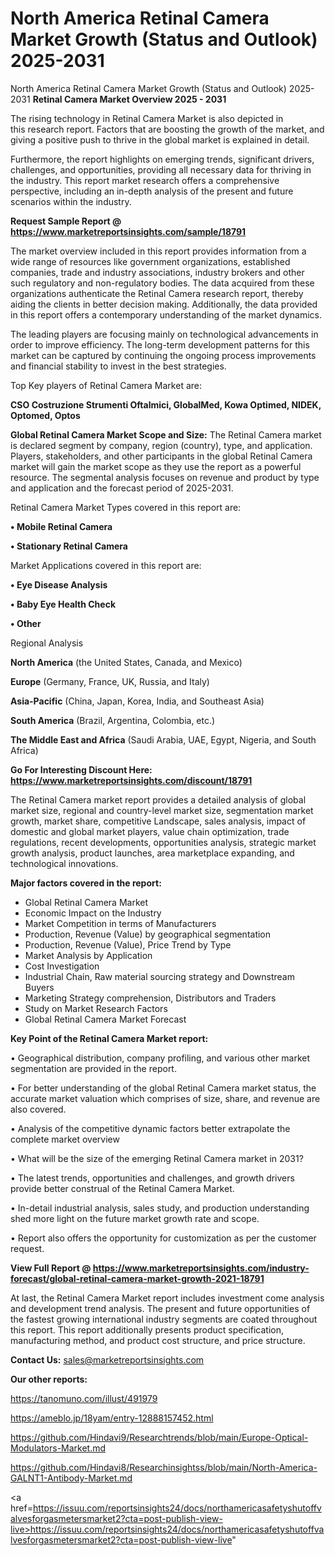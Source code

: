 # North America Retinal Camera Market Growth (Status and Outlook) 2025-2031
North America Retinal Camera Market Growth (Status and Outlook) 2025-2031
<Strong> Retinal Camera Market Overview 2025 - 2031</strong>

The rising technology in Retinal Camera Market is also depicted in this research report. Factors that are boosting the growth of the market, and giving a positive push to thrive in the global market is explained in detail.

Furthermore, the report highlights on emerging trends, significant drivers, challenges, and opportunities, providing all necessary data for thriving in the industry. This report market research offers a comprehensive perspective, including an in-depth analysis of the present and future scenarios within the industry.

<strong>Request Sample Report @ <a href=https://www.marketreportsinsights.com/sample/18791>https://www.marketreportsinsights.com/sample/18791</a></strong>

The market overview included in this report provides information from a wide range of resources like government organizations, established companies, trade and industry associations, industry brokers and other such regulatory and non-regulatory bodies. The data acquired from these organizations authenticate the Retinal Camera research report, thereby aiding the clients in better decision making. Additionally, the data provided in this report offers a contemporary understanding of the market dynamics.

The leading players are focusing mainly on technological advancements in order to improve efficiency. The long-term development patterns for this market can be captured by continuing the ongoing process improvements and financial stability to invest in the best strategies.

Top Key players of Retinal Camera Market are:

<strong>CSO Costruzione Strumenti Oftalmici, GlobalMed, Kowa Optimed, NIDEK, Optomed, Optos</strong>

<strong><b>Global Retinal Camera Market Scope and Size:</b></strong>
The Retinal Camera market is declared segment by company, region (country), type, and application. Players, stakeholders, and other participants in the global Retinal Camera market will gain the market scope as they use the report as a powerful resource. The segmental analysis focuses on revenue and product by type and application and the forecast period of 2025-2031.

Retinal Camera Market Types covered in this report are:

<strong>• Mobile Retinal Camera

• Stationary Retinal Camera</strong>

Market Applications covered in this report are:

<strong>• Eye Disease Analysis

• Baby Eye Health Check

• Other</strong> 

Regional Analysis

<strong>North America</strong> (the United States, Canada, and Mexico)

<strong>Europe</strong> (Germany, France, UK, Russia, and Italy)

<strong>Asia-Pacific</strong> (China, Japan, Korea, India, and Southeast Asia)

<strong>South America</strong> (Brazil, Argentina, Colombia, etc.)

<strong>The Middle East and Africa</strong> (Saudi Arabia, UAE, Egypt, Nigeria, and South Africa)

<strong>Go For Interesting Discount Here: <a href=https://www.marketreportsinsights.com/discount/18791>https://www.marketreportsinsights.com/discount/18791</a></strong>

The Retinal Camera market report provides a detailed analysis of global market size, regional and country-level market size, segmentation market growth, market share, competitive Landscape, sales analysis, impact of domestic and global market players, value chain optimization, trade regulations, recent developments, opportunities analysis, strategic market growth analysis, product launches, area marketplace expanding, and technological innovations.

<strong><b>Major factors covered in the report:</b></strong>
<ul>
  <li>Global Retinal Camera Market </li>
  <li>Economic Impact on the Industry</li>
  <li>Market Competition in terms of Manufacturers</li>
  <li>Production, Revenue (Value) by geographical segmentation</li>
  <li>Production, Revenue (Value), Price Trend by Type</li>
  <li>Market Analysis by Application</li>
  <li>Cost Investigation</li>
  <li>Industrial Chain, Raw material sourcing strategy and Downstream Buyers</li>
  <li>Marketing Strategy comprehension, Distributors and Traders</li>
  <li>Study on Market Research Factors</li>
  <li>Global Retinal Camera Market Forecast</li>
</ul>

<strong><b>Key Point of the Retinal Camera Market report:</b></strong>

• Geographical distribution, company profiling, and various other market segmentation are provided in the report.

• For better understanding of the global Retinal Camera market status, the accurate market valuation which comprises of size, share, and revenue are also covered.

• Analysis of the competitive dynamic factors better extrapolate the complete market overview

• What will be the size of the emerging Retinal Camera market in 2031?

• The latest trends, opportunities and challenges, and growth drivers provide better construal of the Retinal Camera Market.

• In-detail industrial analysis, sales study, and production understanding shed more light on the future market growth rate and scope.

• Report also offers the opportunity for customization as per the customer request.

<strong><b>View Full Report @ <a href=https://www.marketreportsinsights.com/industry-forecast/global-retinal-camera-market-growth-2021-18791>https://www.marketreportsinsights.com/industry-forecast/global-retinal-camera-market-growth-2021-18791</a></b></strong>


At last, the Retinal Camera Market report includes investment come analysis and development trend analysis. The present and future opportunities of the fastest growing international industry segments are coated throughout this report. This report additionally presents product specification, manufacturing method, and product cost structure, and price structure.

<strong>Contact Us:</strong>
sales@marketreportsinsights.com

<strong>Our other reports:</strong>

<a href=https://tanomuno.com/illust/491979>https://tanomuno.com/illust/491979</a>

<a href=https://ameblo.jp/18yam/entry-12888157452.html>https://ameblo.jp/18yam/entry-12888157452.html</a>

<a href=https://github.com/Hindavi9/Researchtrends/blob/main/Europe-Optical-Modulators-Market.md>https://github.com/Hindavi9/Researchtrends/blob/main/Europe-Optical-Modulators-Market.md</a>

<a href=https://github.com/Hindavi8/Researchinsightss/blob/main/North-America-GALNT1-Antibody-Market.md>https://github.com/Hindavi8/Researchinsightss/blob/main/North-America-GALNT1-Antibody-Market.md</a>

<a href=https://issuu.com/reportsinsights24/docs/northamericasafetyshutoffvalvesforgasmetersmarket2?cta=post-publish-view-live>https://issuu.com/reportsinsights24/docs/northamericasafetyshutoffvalvesforgasmetersmarket2?cta=post-publish-view-live</a>"

